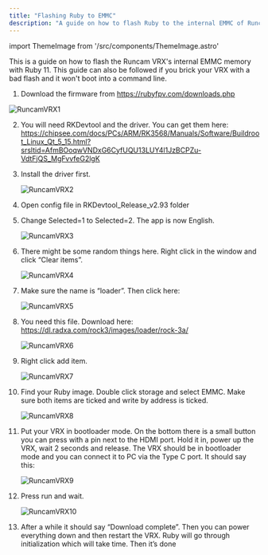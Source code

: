 ```yaml
---
title: "Flashing Ruby to EMMC"
description: "A guide on how to flash Ruby to the internal EMMC of Runcam VRX."
---
```


import ThemeImage from '/src/components/ThemeImage.astro'

This is a guide on how to flash the Runcam VRX's internal EMMC memory with Ruby 11. This guide can also be followed if you brick your VRX with a bad flash and it won't boot into a command line.

1. Download the firmware from https://rubyfpv.com/downloads.php

![RuncamVRX1](https://raw.githubusercontent.com/MattsCheapRC/docs/main/src/assets/images/RuncamVRX1.jpg)


2. You will need RKDevtool and the driver. You can get them here: https://chipsee.com/docs/PCs/ARM/RK3568/Manuals/Software/Buildroot_Linux_Qt_5_15.html?srsltid=AfmBOoqwVNDxG6CyfUQU13LUY4l1JzBCPZu-VdtFjQS_MgFvvfeG2lgK

3. Install the driver first.

   ![RuncamVRX2](https://raw.githubusercontent.com/MattsCheapRC/docs/refs/heads/main/src/assets/images/RuncamVRX2.jpg)

4. Open config file in RKDevtool_Release_v2.93 folder

5. Change Selected=1 to Selected=2. The app is now English.

   ![RuncamVRX3](https://raw.githubusercontent.com/MattsCheapRC/docs/refs/heads/main/src/assets/images/RuncamVRX3.jpg)

6. There might be some random things here. Right click in the window and click “Clear items”.

   ![RuncamVRX4](https://raw.githubusercontent.com/MattsCheapRC/docs/refs/heads/main/src/assets/images/RuncamVRX4.jpg)

7. Make sure the name is “loader”. Then click here:

   ![RuncamVRX5](https://raw.githubusercontent.com/MattsCheapRC/docs/refs/heads/main/src/assets/images/RuncamVRX5.jpg)

8. You need this file. Download here: https://dl.radxa.com/rock3/images/loader/rock-3a/
   
    ![RuncamVRX6](https://raw.githubusercontent.com/MattsCheapRC/docs/refs/heads/main/src/assets/images/RuncamVRX6.jpg)

9. Right click add item.

     ![RuncamVRX7](https://raw.githubusercontent.com/MattsCheapRC/docs/refs/heads/main/src/assets/images/RuncamVRX7.jpg)

10. Find your Ruby image. Double click storage and select EMMC. Make sure both items are ticked and write by address is ticked.

    ![RuncamVRX8](https://raw.githubusercontent.com/MattsCheapRC/docs/refs/heads/main/src/assets/images/RuncamVRX8.jpg)

11. Put your VRX in bootloader mode. On the bottom there is a small button you can press with a pin next to the HDMI port. Hold it in, power up the VRX, wait 2 seconds and release. The VRX should be in bootloader mode and you can connect it to PC via the Type C port. It should say this:

    ![RuncamVRX9](https://raw.githubusercontent.com/MattsCheapRC/docs/refs/heads/main/src/assets/images/RuncamVRX9.jpg)

12. Press run and wait.

    ![RuncamVRX10](https://raw.githubusercontent.com/MattsCheapRC/docs/refs/heads/main/src/assets/images/RuncamVRX10.jpg)

14. After a while it should say “Download complete”. Then you can power everything down and then restart the VRX. Ruby will go through initialization which will take time. Then it’s done

   
